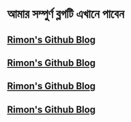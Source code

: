 <h1>আমার সম্পুর্ণ ব্লগটি এখানে পাবেন </h1>
<h2><a href="https://rimon-mahamud-rony.github.io/blog/">Rimon's Github Blog</a></h2>
<h2><a href="https://rimon-mahamud-rony.github.io/blog/">Rimon's Github Blog</a></h2>
<h2><a href="https://rimon-mahamud-rony.github.io/blog/">Rimon's Github Blog</a></h2>
<h2><a href="https://rimon-mahamud-rony.github.io/blog/">Rimon's Github Blog</a></h2>
